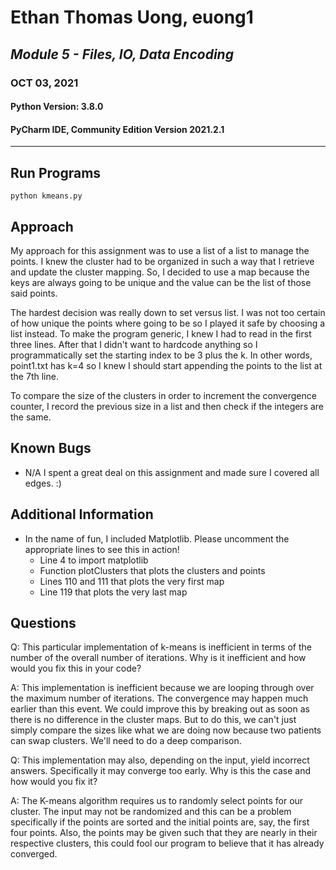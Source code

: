 # Ethan Thomas Uong, euong1

## _Module 5 - Files, IO, Data Encoding_

### OCT 03, 2021

#### Python Version: 3.8.0

#### PyCharm IDE, Community Edition Version 2021.2.1

---

## Run Programs

```
python kmeans.py
```

## Approach

My approach for this assignment was to use a list of a list to manage the points. I knew the cluster had to be organized
in such a way that I retrieve and update the cluster mapping. So, I decided to use a map because the keys are always
going to be unique and the value can be the list of those said points.

The hardest decision was really down to set versus list. I was not too certain of how unique the points where going to
be so I played it safe by choosing a list instead. To make the program generic, I knew I had to read in the first three
lines. After that I didn't want to hardcode anything so I programmatically set the starting index to be 3 plus the k. In
other words, point1.txt has k=4 so I knew I should start appending the points to the list at the 7th line.

To compare the size of the clusters in order to increment the convergence counter, I record the previous size in a list
and then check if the integers are the same.

## Known Bugs

- N/A I spent a great deal on this assignment and made sure I covered all edges. :)

## Additional Information

- In the name of fun, I included Matplotlib. Please uncomment the appropriate lines to see this in action!
    - Line 4 to import matplotlib
    - Function plotClusters that plots the clusters and points
    - Lines 110 and 111 that plots the very first map
    - Line 119 that plots the very last map

## Questions

Q: This particular implementation of k-means is inefficient in terms of the number of the overall number of iterations.
Why is it inefficient and how would you fix this in your code?

A: This implementation is inefficient because we are looping through over the maximum number of iterations. The
convergence may happen much earlier than this event. We could improve this by breaking out as soon as there is no
difference in the cluster maps. But to do this, we can't just simply compare the sizes like what we are doing now
because two patients can swap clusters. We'll need to do a deep comparison.

Q: This implementation may also, depending on the input, yield incorrect answers. Specifically it may converge too
early. Why is this the case and how would you fix it?

A: The K-means algorithm requires us to randomly select points for our cluster. The input may not be randomized and this
can be a problem specifically if the points are sorted and the initial points are, say, the first four points. Also, the
points may be given such that they are nearly in their respective clusters, this could fool our program to believe that
it has already converged.